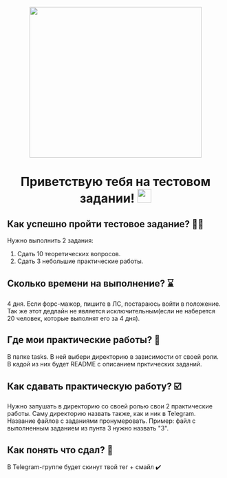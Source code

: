 <p align="center">
  <img width="400" height="350" src="https://github.com/PrettyPet-Organization/test-task/blob/main/LQSPT.gif">
</p>
<h1 align="center">
  Приветствую тебя на тестовом задании! <a href="https://www.youtube.com/channel/UCaW0RNRwMILFdRM3-EpUYjg" target="_blank"></a> 
  <img src="https://github.com/blackcater/blackcater/raw/main/images/Hi.gif" height="32"/>
</h1>


## Как успешно пройти тестовое задание? 🤷‍♂️

Нужно выполнить 2 задания:
1. Сдать 10 теоретических вопросов.
2. Сдать 3 небольшие практические работы.

## Сколько времени на выполнение? ⌛️

4 дня. Если форс-мажор, пишите в ЛС, постараюсь войти в положение. Так же этот дедлайн не является исключительным(если не наберется 20 человек, которые выполнят его за 4 дня).

## Где мои практические работы? 🔭

В папке tasks. В ней выбери директорию в зависимости от своей роли. В кадой из них будет README с описанием прктических заданий.

## Как сдавать практическую работу? ☑️

Нужно запушать в директорию со своей ролью свои 2 практические работы. Саму директорию назвать также, как и ник в Telegram. Название файлов с заданиями пронумеровать. Пример: файл с выполненным заданием из пунта 3 нужно назвать "3".

## Как понять что сдал? 🤔

В Telegram-группе будет скинут твой тег + смайл ✔️
